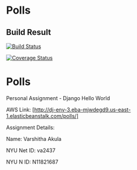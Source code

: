 # Polls 
## Build Result
[![Build Status](https://app.travis-ci.com/Akula2000/polls.svg?branch=main)](https://app.travis-ci.com/Akula2000/polls)

[![Coverage Status](https://coveralls.io/repos/github/Akula2000/polls/badge.svg)](https://coveralls.io/github/Akula2000/polls)

# Polls
Personal Assignment - Django Hello World


AWS Link: [http://dj-env-3.eba-mjwdegd9.us-east-1.elasticbeanstalk.com/polls/]

Assignment Details: 

Name: Varshitha Akula

NYU Net ID: va2437

NYU N ID: N11821687
